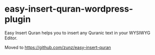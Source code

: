 # easy-insert-quran-wordpress-plugin
Easy Insert Quran helps you to insert any Quranic text in your WYSIWYG Editor.

Moved to https://github.com/zunz/easy-insert-quran
